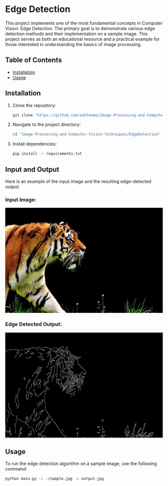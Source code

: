 # Edge Detection

This project implements one of the most fundamental concepts in Computer Vision: Edge Detection. The primary goal is to demonstrate various edge detection methods and their implementation on a sample image. This project serves as both an educational resource and a practical example for those interested in understanding the basics of image processing. 

## Table of Contents

- [Installation](#installation)
- [Usage](#usage)

## Installation

1. Clone the repository:

    ```bash
    git clone "https://github.com/adelmomo/Image-Processing-and-Computer-Vision-Techniques"
    ```

2. Navigate to the project directory:

    ```bash
    cd "Image-Processing-and-Computer-Vision-Techniques/EdgeDetection"
    ```

3. Install dependencies:

    ```bash
    pip install -r requirements.txt
    ```

## Input and Output

Here is an example of the input image and the resulting edge-detected output:

### Input Image:
![Input Image](./sample.jpg)

### Edge Detected Output:
![Output Image](./output.jpg)

## Usage

To run the edge detection algorithm on a sample image, use the following command:

```bash
python main.py -i ./sample.jpg -o output.jpg